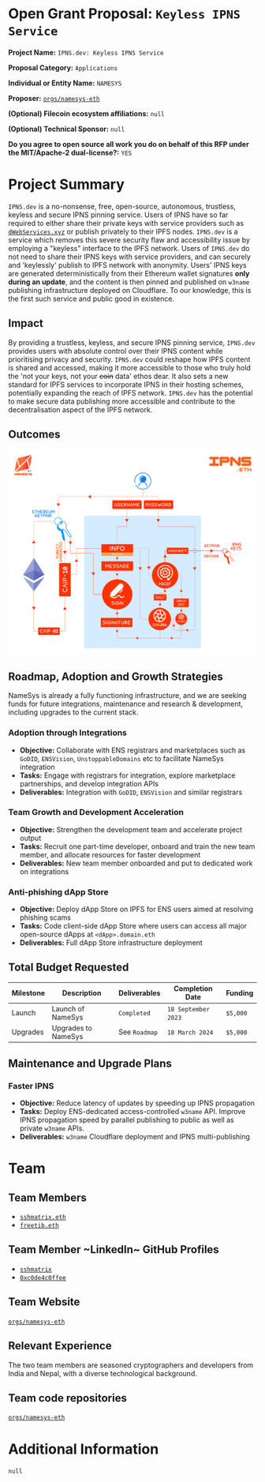 # Open Grant Proposal: `Keyless IPNS Service`

**Project Name:** `IPNS.dev: Keyless IPNS Service`

**Proposal Category:** `Applications`

**Individual or Entity Name:** `NAMESYS`

**Proposer:** [`orgs/namesys-eth`](https://github.com/orgs/namesys-eth)

**(Optional) Filecoin ecosystem affiliations:** `null`

**(Optional) Technical Sponsor:** `null`

**Do you agree to open source all work you do on behalf of this RFP under the MIT/Apache-2 dual-license?:** `YES`

# Project Summary
`IPNS.dev` is a no-nonsense, free, open-source, autonomous, trustless, keyless and secure IPNS pinning service. Users of IPNS have so far required to either share their private keys with service providers such as [`dWebServices.xyz`](https://dWebServices.xyz) or publish privately to their IPFS nodes. `IPNS.dev` is a service which removes this severe security flaw and accessibility issue by employing a "keyless" interface to the IPFS network. Users of `IPNS.dev` do not need to share their IPNS keys with service providers, and can securely and 'keylessly' publish to IPFS network with anonymity. Users' IPNS keys are generated deterministically from their Ethereum wallet signatures **only during an update**, and the content is then pinned and published on `w3name` publishing infrastructure deployed on Cloudflare. To our knowledge, this is the first such service and public good in existence.

## Impact
By providing a trustless, keyless, and secure IPNS pinning service, `IPNS.dev` provides users with absolute control over their IPNS content while prioritising privacy and security. `IPNS.dev` could reshape how IPFS content is shared and accessed, making it more accessible to those who truly hold the 'not your keys, not your ~~coin~~ data' ethos dear. It also sets a new standard for IPFS services to incorporate IPNS in their hosting schemes, potentially expanding the reach of IPFS network. `IPNS.dev` has the potential to make secure data publishing more accessible and contribute to the decentralisation aspect of the IPFS network.

## Outcomes


![](https://raw.githubusercontent.com/namesys-eth/ipns-eth-resources/main/graphics/png/keygen.png)

## Roadmap, Adoption and Growth Strategies

NameSys is already a fully functioning infrastructure, and we are seeking funds for future integrations, maintenance and research & development, including upgrades to the current stack.

### Adoption through Integrations
  - **Objective:** Collaborate with ENS registrars and marketplaces such as `GoDID`, `ENSVision`, `UnstoppableDomains` etc to facilitate NameSys integration
  - **Tasks:** Engage with registrars for integration, explore marketplace partnerships, and develop integration APIs
  - **Deliverables:** Integration with `GoDID`, `ENSVision` and similar registrars

### Team Growth and Development Acceleration
  - **Objective:** Strengthen the development team and accelerate project output
  - **Tasks:** Recruit one part-time developer, onboard and train the new team member, and allocate resources for faster development
  - **Deliverables:** New team member onboarded and put to dedicated work on integrations

### Anti-phishing dApp Store
  - **Objective:** Deploy dApp Store on IPFS for ENS users aimed at resolving phishing scams
  - **Tasks:** Code client-side dApp Store where users can access all major open-source dApps at `<dApp>.domain.eth`
  - **Deliverables:** Full dApp Store infrastructure deployment

## Total Budget Requested

| Milestone | Description         | Deliverables  | Completion Date     | Funding  |
| --------- | ------------------- | ------------- | ------------------- | -------- |
| Launch    | Launch of NameSys   | `Completed`   | `18 September 2023` | `$5,000` |
| Upgrades  | Upgrades to NameSys | See `Roadmap` | `18 March 2024`     | `$5,000` |

## Maintenance and Upgrade Plans

### Faster IPNS
  - **Objective:** Reduce latency of updates by speeding up IPNS propagation
  - **Tasks:** Deploy ENS-dedicated access-controlled `w3name` API. Improve IPNS propagation speed by parallel publishing to public as well as private `w3name` APIs.
  - **Deliverables:** `w3name` Cloudflare deployment and IPNS multi-publishing

# Team

## Team Members

- [`sshmatrix.eth`](https://sshmatrix.eth.limo)
- [`freetib.eth`](https://freetib.eth.limo)

## Team Member ~LinkedIn~ GitHub Profiles
- [`sshmatrix`](https://github.com/sshmatrix)
- [`0xc0de4c0ffee`](https://github.com/0xc0de4c0ffee)

## Team Website
[`orgs/namesys-eth`](https://github.com/orgs/namesys-eth)

## Relevant Experience
The two team members are seasoned cryptographers and developers from India and Nepal, with a diverse technological background.

## Team code repositories
[`orgs/namesys-eth`](https://github.com/orgs/namesys-eth)

# Additional Information
`null`
